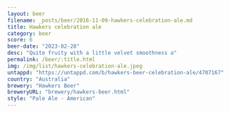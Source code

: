 ```yaml
---
layout: beer
filename: _posts/beer/2016-11-09-hawkers-celebration-ale.md
title: Hawkers celebration ale
category: beer
score: 6
beer-date: "2023-02-28"
desc: "Quite fruity with a little velvet smoothness a"
permalink: /beer/:title.html
img: /img/list/hawkers-celebration-ale.jpeg
untappd: "https://untappd.com/b/hawkers-beer-celebration-ale/4707167"
country: "Australia"
brewery: "Hawkers Beer"
breweryURL: "brewery/hawkers-beer.html"
style: "Pale Ale - American"
---
```

